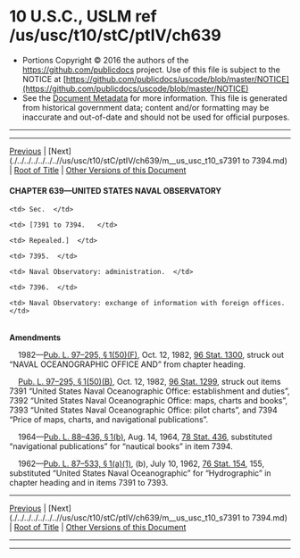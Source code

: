 ---
---

# 10 U.S.C., USLM ref /us/usc/t10/stC/ptIV/ch639

* Portions Copyright © 2016 the authors of the https://github.com/publicdocs project.
  Use of this file is subject to the NOTICE at [https://github.com/publicdocs/uscode/blob/master/NOTICE](https://github.com/publicdocs/uscode/blob/master/NOTICE)
* See the [Document Metadata](././../../../../../..//README.md) for more information.
  This file is generated from historical government data; content and/or formatting may be inaccurate and out-of-date and should not be used for official purposes.

----------
----------

[Previous](./../../../../../..//us/usc/t10/stC/ptIV/ch637/m__us_usc_t10_s7364.md) | [Next](./../../../../../..//us/usc/t10/stC/ptIV/ch639/m__us_usc_t10_s7391 to 7394.md) | [Root of Title](./../../../../../../) | [Other Versions of this Document](https://publicdocs.github.io/go/links?ns=uslm&ref=%2Fus%2Fusc%2Ft10%2FstC%2FptIV%2Fch639)

#### CHAPTER 639—UNITED STATES NAVAL OBSERVATORY

<table>

  <tr>

    <td> Sec.  </td>

  </tr>

  <tr>

    <td> [7391 to 7394.   </td>

    <td> Repealed.]  </td>

  </tr>

  <tr>

    <td> 7395.  </td>

    <td> Naval Observatory: administration.  </td>

  </tr>

  <tr>

    <td> 7396.  </td>

    <td> Naval Observatory: exchange of information with foreign offices.  </td>

  </tr>

</table>

 __Amendments__ 

    1982—[Pub. L. 97–295, § 1(50)(F)][/us/pl/97/295/s1/50/F], Oct. 12, 1982, [96 Stat. 1300][/us/stat/96/1300], struck out “NAVAL OCEANOGRAPHIC OFFICE AND” from chapter heading.

    [Pub. L. 97–295, § 1(50)(B)][/us/pl/97/295/s1/50/B], Oct. 12, 1982, [96 Stat. 1299][/us/stat/96/1299], struck out items 7391 “United States Naval Oceanographic Office: establishment and duties”, 7392 “United States Naval Oceanographic Office: maps, charts and books”, 7393 “United States Naval Oceanographic Office: pilot charts”, and 7394 “Price of maps, charts, and navigational publications”.

    1964—[Pub. L. 88–436, § 1(b)][/us/pl/88/436/s1/b], Aug. 14, 1964, [78 Stat. 436][/us/stat/78/436], substituted “navigational publications” for “nautical books” in item 7394.

    1962—[Pub. L. 87–533, § 1(a)(1)][/us/pl/87/533/s1/a/1], (b), July 10, 1962, [76 Stat. 154][/us/stat/76/154], 155, substituted “United States Naval Oceanographic” for “Hydrographic” in chapter heading and in items 7391 to 7393.

----------

[Previous](./../../../../../..//us/usc/t10/stC/ptIV/ch637/m__us_usc_t10_s7364.md) | [Next](./../../../../../..//us/usc/t10/stC/ptIV/ch639/m__us_usc_t10_s7391 to 7394.md) | [Root of Title](./../../../../../../) | [Other Versions of this Document](https://publicdocs.github.io/go/links?ns=uslm&ref=%2Fus%2Fusc%2Ft10%2FstC%2FptIV%2Fch639)

----------
----------

[/us/pl/97/295/s1/50/F]: https://publicdocs.github.io/go/links?ns=uslm&ref=%2Fus%2Fpl%2F97%2F295%2Fs1%2F50%2FF
[/us/stat/96/1300]: https://publicdocs.github.io/go/links?ns=uslm&ref=%2Fus%2Fstat%2F96%2F1300
[/us/pl/97/295/s1/50/B]: https://publicdocs.github.io/go/links?ns=uslm&ref=%2Fus%2Fpl%2F97%2F295%2Fs1%2F50%2FB
[/us/stat/96/1299]: https://publicdocs.github.io/go/links?ns=uslm&ref=%2Fus%2Fstat%2F96%2F1299
[/us/pl/88/436/s1/b]: https://publicdocs.github.io/go/links?ns=uslm&ref=%2Fus%2Fpl%2F88%2F436%2Fs1%2Fb
[/us/stat/78/436]: https://publicdocs.github.io/go/links?ns=uslm&ref=%2Fus%2Fstat%2F78%2F436
[/us/pl/87/533/s1/a/1]: https://publicdocs.github.io/go/links?ns=uslm&ref=%2Fus%2Fpl%2F87%2F533%2Fs1%2Fa%2F1
[/us/stat/76/154]: https://publicdocs.github.io/go/links?ns=uslm&ref=%2Fus%2Fstat%2F76%2F154


